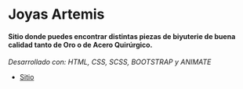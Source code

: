 # Joyas Artemis 
#### Sitio donde puedes encontrar distintas piezas de biyuterie de buena calidad tanto de Oro o de Acero Quirúrgico.

*Desarrollado con: HTML, CSS, SCSS, BOOTSTRAP y ANIMATE*

- [Sitio](https://nano1104.github.io/artemis-web/)